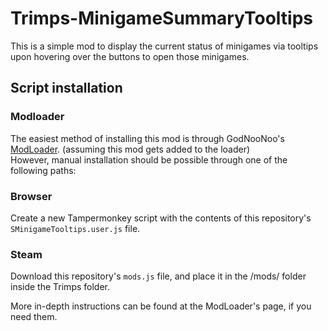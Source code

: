 # Trimps-MinigameSummaryTooltips
This is a simple mod to display the current status of minigames via tooltips upon hovering over the buttons to open those minigames.

## Script installation
### Modloader
The easiest method of installing this mod is through GodNooNoo's [ModLoader](https://github.com/GodNooNoo/TrimpsModLoader). (assuming this mod gets added to the loader)  
However, manual installation should be possible through one of the following paths:

### Browser
Create a new Tampermonkey script with the contents of this repository's `SMinigameTooltips.user.js` file.

### Steam
Download this repository's `mods.js` file, and place it in the /mods/ folder inside the Trimps folder.

More in-depth instructions can be found at the ModLoader's page, if you need them.
